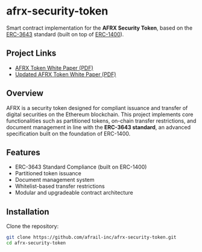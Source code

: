 # afrx-security-token

Smart contract implementation for the **AFRX Security Token**, based on the [ERC-3643](https://ethereum.org/en/developers/docs/standards/tokens/security/#erc-3643) standard (built on top of [ERC-1400](https://eips.ethereum.org/EIPS/eip-1400)).

## Project Links

- [AFRX Token White Paper (PDF)](https://github.com/afrail-inc/afrx-security-token/blob/main/AFRX_Token_White_Paper.pdf)
- [Updated AFRX Token White Paper (PDF)](https://github.com/afrail-inc/afrx-security-token/blob/main/Updated_AFRX_White_Paper_v1_4_May2025.pdf)

## Overview

AFRX is a security token designed for compliant issuance and transfer of digital securities on the Ethereum blockchain. This project implements core functionalities such as partitioned tokens, on-chain transfer restrictions, and document management in line with the **ERC-3643 standard**, an advanced specification built on the foundation of ERC-1400.

## Features

- ERC-3643 Standard Compliance (built on ERC-1400)
- Partitioned token issuance
- Document management system
- Whitelist-based transfer restrictions
- Modular and upgradeable contract architecture

## Installation

Clone the repository:

```bash
git clone https://github.com/afrail-inc/afrx-security-token.git
cd afrx-security-token
